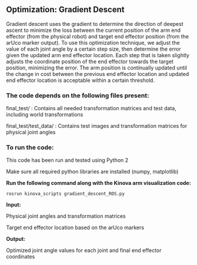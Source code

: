 ## Optimization: Gradient Descent

Gradient descent uses the gradient to determine the direction of deepest ascent to minimize the loss between the current position of the arm end effector (from the physical robot) and target end effector position (from the arUco marker output). To use this optimization technique, we adjust the value of each joint angle by a certain step size, then determine the error given the updated arm end effector location. Each step that is taken slightly adjusts the coordinate position of the end effector towards the target position, minimizing the error. The arm position is continually updated until the change in cost between the previous end effector location and updated end effector location is acceptable within a certain threshold.

### The code depends on the following files present:

final_test/ : Contains all needed transformation matrices and test data, including world transformations

final_test/test_data/ : Contains test images and transformation matrices for physical joint angles

### To run the code:

This code has been run and tested using Python 2

Make sure all required python libraries are installed (numpy, matplotlib)

**Run the following command along with the Kinova arm visualization code:**

```rosrun kinova_scripts gradient_descent_ROS.py```

**Input:**

Physical joint angles and transformation matrices

Target end effector location based on the arUco markers

**Output:**

Optimized joint angle values for each joint and final end effector coordinates
